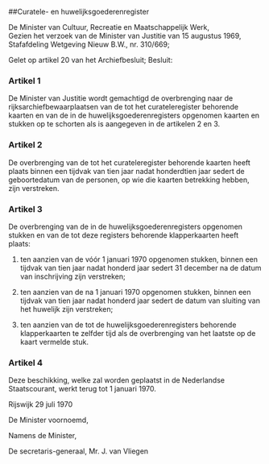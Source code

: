 <meta http-equiv='Content-Type' content='text/html; charset=utf-8' />

##Curatele- en huwelijksgoederenregister

De Minister van Cultuur, Recreatie en Maatschappelijk Werk,  
Gezien het verzoek van de Minister van Justitie van 15 augustus 1969, Stafafdeling Wetgeving Nieuw B.W., nr. 310/669;

Gelet op artikel 20 van het Archiefbesluit;
Besluit:    

### Artikel  1  

De Minister van Justitie wordt gemachtigd de overbrenging naar de rijksarchiefbewaarplaatsen van de tot het curateleregister behorende kaarten en van de in de huwelijksgoederenregisters opgenomen kaarten en stukken op te schorten als is aangegeven in de artikelen 2 en 3. 

### Artikel  2  

De overbrenging van de tot het curateleregister behorende kaarten heeft plaats binnen een tijdvak van tien jaar nadat honderdtien jaar sedert de geboortedatum van de personen, op wie die kaarten betrekking hebben, zijn verstreken. 

### Artikel  3  

De overbrenging van de in de huwelijksgoederenregisters opgenomen stukken en van de tot deze registers behorende klapperkaarten heeft plaats: 

1. ten aanzien van de vóór 1 januari 1970 opgenomen stukken, binnen een tijdvak van tien jaar nadat honderd jaar sedert 31 december na de datum van inschrijving zijn verstreken; 

2. ten aanzien van de na 1 januari 1970 opgenomen stukken, binnen een tijdvak van tien jaar nadat honderd jaar sedert de datum van sluiting van het huwelijk zijn verstreken; 

3. ten aanzien van de tot de huwelijksgoederenregisters behorende klapperkaarten te zelfder tijd als de overbrenging van het laatste op de kaart vermelde stuk.  

### Artikel  4  

Deze beschikking, welke zal worden geplaatst in de Nederlandse Staatscourant, werkt terug tot 1 januari 1970. 

Rijswijk 
29 juli 1970    

De 
Minister voornoemd,  

Namens de Minister,  

De 
secretaris-generaal, 
Mr. J. van Vliegen      
